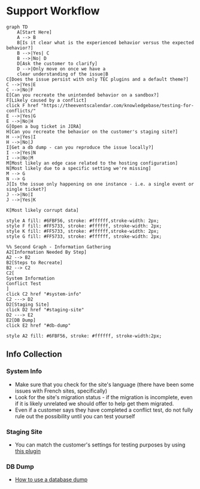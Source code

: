 # Support Workflow

```mermaid
graph TD
    A[Start Here]
    A --> B
    B[Is it clear what is the experienced behavior versus the expected behavior?]
    B -->|Yes| C
    B -->|No| D
    D[Ask the customer to clarify]
    D -->|Only move on once we have a 
    clear understanding of the issue|B
C[Does the issue persist with only TEC plugins and a default theme?]
C -->|Yes|E
C -->|No|F
E[Can you recreate the unintended behavior on a sandbox?]
F[Likely caused by a conflict]
click F href "https://theeventscalendar.com/knowledgebase/testing-for-conflicts/"
E -->|Yes|G
E -->|No|H
G[Open a bug ticket in JIRA]
H[Can you recreate the behavior on the customer's staging site?]
H -->|Yes|I
H -->|No|J
I[Get a db dump - can you reproduce the issue locally?]
I -->|Yes|N
I -->|No|M
M[Most likely an edge case related to the hosting configuration]
N[Most likely due to a specific setting we're missing]
M --> G
N --> G
J[Is the issue only happening on one instance - i.e. a single event or single ticket?]
J -->|No|I
J -->|Yes|K

K[Most likely corrupt data]

style A fill: #6FBF56, stroke: #ffffff,stroke-width: 2px;
style F fill: #FF5733, stroke: #ffffff, stroke-width: 2px;
style K fill: #FF5733, stroke: #ffffff,stroke-width: 2px;
style G fill: #FF5733, stroke: #ffffff, stroke-width: 2px;

%% Second Graph - Information Gathering
A2[Information Needed By Step]
A2 --> B2
B2[Steps to Recreate]
B2 --> C2
C2[
System Information
Conflict Test
]
click C2 href "#system-info"
C2 ---> D2
D2[Staging Site]
click D2 href "#staging-site"
D2 ---> E2
E2[DB Dump]
click E2 href "#db-dump"

style A2 fill: #6FBF56, stroke: #ffffff, stroke-width:2px;
```

## Info Collection
### System Info
- Make sure that you check for the site's language (there have been some issues with French sites, specifically)
- Look for the site's migration status - if the migration is incomplete, even if it is likely unrelated we should offer to help get them migrated. 
- Even if a customer says they have completed a conflict test, do not fully rule out the possibility until you can test yourself

### Staging Site
- You can match the customer's settings for testing purposes by using [this plugin](https://theeventscalendar.com/extensions/settings-import-export/)

### DB Dump
- [How to use a database dump](https://www.loom.com/share/471ae3b4fcaf4a7f8df2e67a7feb37a4)
